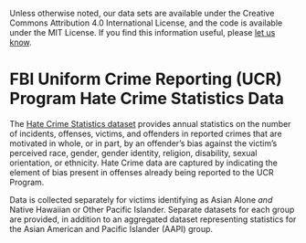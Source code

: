 Unless otherwise noted, our data sets are available under the Creative Commons Attribution 4.0 International License, and the code is available under the MIT License. If you find this information useful, please [let us know](mailto:data@taaf.org).

# FBI Uniform Crime Reporting (UCR) Program Hate Crime Statistics Data #

The [Hate Crime Statistics dataset](https://crime-data-explorer.fr.cloud.gov/pages/downloads#nibrs-downloads) provides annual statistics on the number of incidents, offenses, victims, and offenders in reported crimes that are motivated in whole, or in part, by an offender’s bias against the victim’s perceived race, gender, gender identity, religion, disability, sexual orientation, or ethnicity. Hate Crime data are captured by indicating the element of bias present in offenses already being reported to the UCR Program.

Data is collected separately for victims identifying as Asian Alone _and_ Native Hawaiian or Other Pacific Islander. Separate datasets for each group are provided, in addition to an aggregated dataset representing statistics for the Asian American and Pacific Islander (AAPI) group. 
